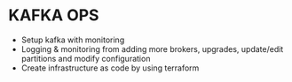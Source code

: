# KAFKA OPS 
* Setup kafka with monitoring
* Logging & monitoring from adding more brokers, upgrades, update/edit partitions and modify configuration
* Create infrastructure as code by using terraform